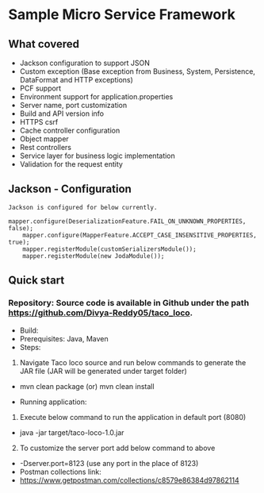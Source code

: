 # Sample Micro Service Framework

## What covered

* Jackson configuration to support JSON 
* Custom exception (Base exception from Business, System, Persistence, DataFormat and HTTP exceptions) 
* PCF support 
* Environment support for application.properties 
* Server name, port customization 
* Build and API version info 
* HTTPS csrf 
* Cache controller configuration 
* Object mapper 
* Rest controllers 
* Service layer for business logic implementation 
* Validation for the request entity 

## Jackson - Configuration

    Jackson is configured for below currently.
        mapper.configure(DeserializationFeature.FAIL_ON_UNKNOWN_PROPERTIES, false);
        mapper.configure(MapperFeature.ACCEPT_CASE_INSENSITIVE_PROPERTIES, true);
        mapper.registerModule(customSerializersModule());
        mapper.registerModule(new JodaModule());

## Quick start 

### Repository: Source code is available in Github under the path https://github.com/Divya-Reddy05/taco_loco. 
* Build: 
* 	Prerequisites: Java, Maven 
* 	Steps: 
 1.	Navigate Taco loco source and run below commands to generate the JAR file (JAR will be generated under target folder) 
* mvn clean package (or) mvn clean install 

* Running application: 
 1.	Execute below command to run the application in default port (8080) 
*   java -jar target/taco-loco-1.0.jar 
 2.	To customize the server port add below command to above 
* -Dserver.port=8123 (use any port in the place of 8123) 
* Postman collections link: 
* 	https://www.getpostman.com/collections/c8579e86384d97862114 
